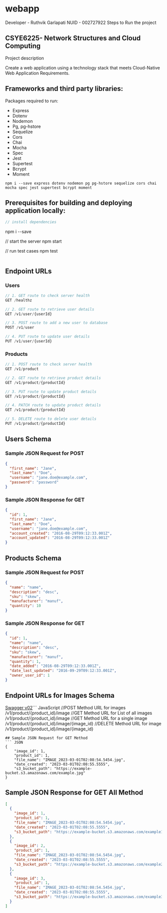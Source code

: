 

# webapp
Developer - Ruthvik Garlapati
NUID - 002727922
Steps to Run the project
## CSYE6225- Network Structures and Cloud Computing

Project description

Create a web application using a technology stack that meets Cloud-Native Web Application Requirements.

## Frameworks and third party libraries:

Packages required to run:
- Express
- Dotenv
- Nodemon
- Pg, pg-hstore
- Sequelize
- Cors
- Chai
- Mocha
- Spec
- Jest
- Supertest
- Bcrypt
- Moment
  
```
npm i --save express dotenv nodemon pg pg-hstore sequelize cors chai mocha spec jest supertest bcrypt moment
```

## Prerequisites for building and deploying application locally:


```javascript
// install dependencies
```
npm i --save

// start the server
npm start

// run test cases
npm test
```
```

## Endpoint URLs

### Users

```javascript
// 1. GET route to check server health
GET /healthz

// 2. GET route to retrieve user details
GET /v1/user/{userId}

// 3. POST route to add a new user to database
POST /v1/user

// 4. PUT route to update user details
PUT /v1/user/{userId}
```

### Products

```javascript
// 1. POST route to check server health
GET /v1/product

// 2. GET route to retrieve product details
GET /v1/product/{productId}

// 3. PUT route to update product details
GET /v1/product/{productId}

// 4. PATCH route to update product details
GET /v1/product/{productId}

// 5. DELETE route to delete user details
PUT /v1/product/{productId}
```


## Users Schema
### Sample JSON Request for POST


```json
{
  "first_name": "Jane",
  "last_name": "Doe",
  "username": "jane.doe@example.com",
  "password": "password"
}
```

### Sample JSON Response for GET
```json
{
  "id": 1,
  "first_name": "Jane",
  "last_name": "Doe",
  "username": "jane.doe@example.com",
  "account_created": "2016-08-29T09:12:33.001Z",
  "account_updated": "2016-08-29T09:12:33.001Z"
}
```

## Products Schema
### Sample JSON Request for POST
```json
{
  "name": "name",
  "description": "desc",
  "sku": "skew",
  "manufacturer": "manuf",
  "quantity": 10
}
```

### Sample JSON Response for GET
```json
{
  "id": 1,
  "name": "name",
  "description": "desc",
  "sku": "skew",
  "manufacturer": "manuf",
  "quantity": 1,
  "date_added": "2016-08-29T09:12:33.001Z",
  "date_last_updated": "2016-09-29T09:12:33.001Z",
  "owner_user_id": 1
}
```

## Endpoint URLs for Images Schema
<a href = "https://app.swaggerhub.com/apis-docs/csye6225-webapp/cloud-native-webapp/spring2023-a5">Swagger v02</a>``` JavaScript
//POST Method URL for images
/v1/product/{product_id}/image
//GET Method URL for List of all images
/v1/product/{product_id}/image
//GET Method URL for a single image
/v1/product/{product_id}/image/{image_id}
//DELETE Method URL for image
/v1/product/{product_id}/image/{image_id}
```
## Sample JSON Request for GET Method
``` JSON
{
    "image_id": 1,
    "product_id": 1,
    "file_name": "IMAGE_2023-03-01T02:08:54.5454.jpg",
    "date_created": "2023-03-01T02:08:55.5555",
    "s3_bucket_path": "https://example-bucket.s3.amazonaws.com/example.jpg"
}
```
## Sample JSON Response for GET All Method
``` JSON
[
  {
    "image_id": 1,
    "product_id": 1,
    "file_name": "IMAGE_2023-03-01T02:08:54.5454.jpg",
    "date_created": "2023-03-01T02:08:55.5555",
    "s3_bucket_path": "https://example-bucket.s3.amazonaws.com/example1.jpg"
  },
  {
    "image_id": 2,
    "product_id": 1,
    "file_name": "IMAGE_2023-03-01T02:08:54.5454.jpg",
    "date_created": "2023-03-01T02:08:55.5555",
    "s3_bucket_path": "https://example-bucket.s3.amazonaws.com/example2.jpg"
  },
  {
    "image_id": 3,
    "product_id": 1,
    "file_name": "IMAGE_2023-03-01T02:08:54.5454.jpg",
    "date_created": "2023-03-01T02:08:55.5555",
    "s3_bucket_path": "https://example-bucket.s3.amazonaws.com/example3.jpg"
  }
]
```
